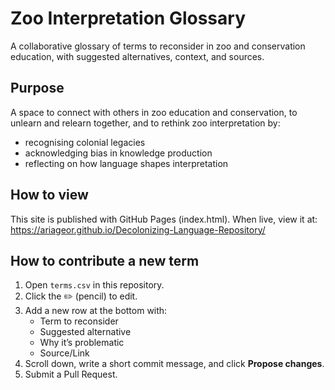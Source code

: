 # Zoo Interpretation Glossary

A collaborative glossary of terms to reconsider in zoo and conservation education, with suggested alternatives, context, and sources.

## Purpose
A space to connect with others in zoo education and conservation, to unlearn and relearn together, and to rethink zoo interpretation by:
- recognising colonial legacies
- acknowledging bias in knowledge production
- reflecting on how language shapes interpretation

## How to view
This site is published with GitHub Pages (index.html). When live, view it at: https://ariageor.github.io/Decolonizing-Language-Repository/

## How to contribute a new term
1. Open `terms.csv` in this repository.
2. Click the ✏️ (pencil) to edit.
3. Add a new row at the bottom with:
   - Term to reconsider
   - Suggested alternative
   - Why it’s problematic
   - Source/Link
4. Scroll down, write a short commit message, and click **Propose changes**.
5. Submit a Pull Request.  
